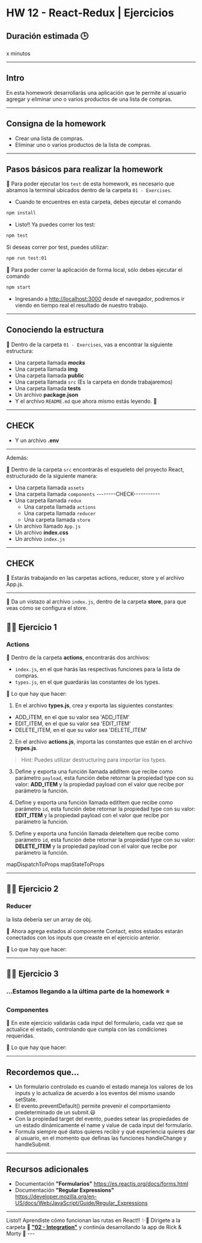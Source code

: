 # HW 12 - React-Redux | Ejercicios

## Duración estimada 🕒

x minutos

---

## Intro

En esta homework desarrollarás una aplicación que le permite al usuario agregar y eliminar uno o varios productos de una lista de compras.

---

## Consigna de la homework

-  Crear una lista de compras.
-  Eliminar uno o varios productos de la lista de compras.

---

## Pasos básicos para realizar la homework

🔹 Para poder ejecutar los `test` de esta homework, es necesario que abramos la terminal ubicados dentro de la carpeta `01 - Exercises`.

-  Cuando te encuentres en esta carpeta, debes ejecutar el comando

```bash
npm install
```

-  Listo!! Ya puedes correr los test:

```bash
npm test
```

Si deseas correr por test, puedes utilizar:

```bash
npm run test:01
```

🔹 Para poder correr la aplicación de forma local, sólo debes ejecutar el comando

```bash
npm start
```

-  Ingresando a <http://localhost:3000> desde el navegador, podremos ir viendo en tiempo real el resultado de nuestro trabajo.

---

## Conociendo la estructura

🔹 Dentro de la carpeta `01 - Exercises`, vas a encontrar la siguiente estructura:

-  Una carpeta llamada **_mocks_**
-  Una carpeta llamada **img**
-  Una carpeta llamada **public**
-  Una carpeta llamada `src` (Es la carpeta en donde trabajaremos)
-  Una carpeta llamada **tests**
-  Un archivo **package.json**
-  Y el archivo `README.md` que ahora mismo estás leyendo. 🧐

---

## CHECK

-  Y un archivo **.env**

---

Además:

🔹 Dentro de la carpeta `src` encontrarás el esqueleto del proyecto React, estructurado de la siguiente manera:

-  Una carpeta llamada `assets`
-  Una carpeta llamada `components` --------CHECK-----------
-  Una carpeta llamada `redux`
   -  Una carpeta llamada `actions`
   -  Una carpeta llamada `reducer`
   -  Una carpeta llamada `store`
-  Un archivo llamado `App.js`
-  Un archivo **index.css**
-  Un archivo `index.js`

---

## CHECK

🔹 Estarás trabajando en las carpetas actions, reducer, store y el archivo App.js.

---

🔹 Da un vistazo al archivo `index.js`, dentro de la carpeta **store**, para que veas cómo se configura el store.

## 👩‍💻 Ejercicio 1

### Actions

🔹 Dentro de la carpeta **actions**, encontrarás dos archivos:

-  `index.js`, en el que harás las respectivas funciones para la lista de compras.
-  `types.js`, en el que guardarás las constantes de los types.

🔹 Lo que hay que hacer:

1. En el archivo **types.js**, crea y exporta las siguientes constantes:

-  ADD_ITEM, en el que su valor sea 'ADD_ITEM'
-  EDIT_ITEM, en el que su valor sea 'EDIT_ITEM'
-  DELETE_ITEM, en el que su valor sea 'DELETE_ITEM'

2. En el archivo **actions.js**, importa las constantes que están en el archivo **types.js**.

> Hint: Puedes utilizar destructuring para importar los types.

3. Define y exporta una función llamada addItem que recibe como parámetro `payload`, esta función debe retornar la propiedad type con su valor: **ADD_ITEM** y la propiedad payload con el valor que recibe por parámetro la función.

4. Define y exporta una función llamada editItem que recibe como parámetro `id`, esta función debe retornar la propiedad type con su valor: **EDIT_ITEM** y la propiedad payload con el valor que recibe por parámetro la función.

5. Define y exporta una función llamada deleteItem que recibe como parámetro `id`, esta función debe retornar la propiedad type con su valor: **DELETE_ITEM** y la propiedad payload con el valor que recibe por parámetro la función.

mapDispatchToProps mapStateToProps

---

## 👩‍💻 Ejercicio 2

### Reducer

la lista debería ser un array de obj.

🔹 Ahora agrega estados al componente Contact, estos estados estarán conectados con los inputs que creaste en el ejercicio anterior.

🔹 Lo que hay que hacer:

---

## 👩‍💻 Ejercicio 3

### ...Estamos llegando a la última parte de la homework ⭐

### Componentes

🔹 En este ejercicio validarás cada input del formulario, cada vez que se actualice el estado, controlando que cumpla con las condiciones requeridas.

🔹 Lo que hay que hacer:

---

## Recordemos que...

-  Un formulario controlado es cuando el estado maneja los valores de los inputs y lo actualiza de acuerdo a los eventos del mismo usando setState.
-  El evento.preventDefault() permite prevenir el comportamiento predeterminado de un submit.😃
-  Con la propiedad target del evento, puedes setear las propiedades de un estado dinámicamente el name y value de cada input del formulario.
-  Formula siempre qué datos quieres recibir y qué experiencia quieres dar al usuario, en el momento que definas las funciones handleChange y handleSubmit.

---

## Recursos adicionales

-  Documentación **"Formularios"** <https://es.reactjs.org/docs/forms.html>
-  Documentación **"Regular Expressions"** <https://developer.mozilla.org/en-US/docs/Web/JavaScript/Guide/Regular_Expressions>

---

Listo!! Aprendiste cómo funcionan las rutas en React!! ✨🚀 Dirígete a la carpeta 📂 [**"02 - Integration"**](../02%20-%20Integration/README.md) y continúa desarrollando la app de Rick & Morty 🤩 ---
